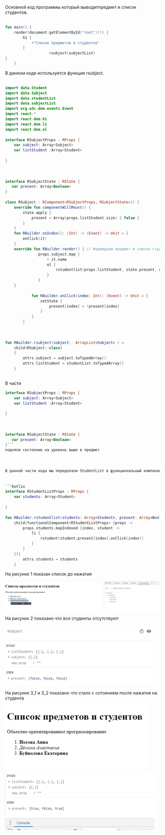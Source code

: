 Основной код программы который выводитпредмет и список студентов.


```Kotlin

fun main() {
    render(document.getElementById("root")!!) {
        h1 {
            +"Список предметов и студентов"
        }
                    rsubject(subjectList)
}
    }

```

В данном коде используется функция rsubject.

```Kotlin

import data.Student
import data.Subject
import data.studentList
import data.subjectList
import org.w3c.dom.events.Event
import react.*
import react.dom.h1
import react.dom.li
import react.dom.ol

interface RSubjectProps : RProps {
    var subject: Array<Subject>
    var listStudent :Array<Student>
    
}



interface RSubjectState : RState {
   var present: Array<Boolean>
}

class RSubject : RComponent<RSubjectProps, RSubjectState>() {
    override fun componentWillMount() {
        state.apply {
            present = Array(props.listStudent.size) { false }
        }
    }
    fun RBuilder.onIndex(): (Int) -> (Event) -> Unit = {
        onClick(it)
    }
    override fun RBuilder.render() { // Формируем предмет и список студентов к нему
               props.subject.map {
                   + it.name
                   ol {
                       rstudentlist(props.listStudent, state.present, onIndex())
                   }
               }
    }

            fun RBuilder.onClick(index: Int): (Event) -> Unit = {
                setState {
                    present[index] = !present[index]
                }
            }
        }



fun RBuilder.rsubject(subject:  ArrayList<Subject> ) =
    child(RSubject::class)
    {
        attrs.subject = subject.toTypedArray()
        attrs.listStudent = studentList.toTypedArray()
    }



```


В части 


``` kotlin
interface RSubjectProps : RProps {
    var subject: Array<Subject>
    var listStudent :Array<Student>
    
}



interface RSubjectState : RState {
   var present: Array<Boolean>
}```
подняли состояние на уровень выше в предмет



В данной части кода мы переделали StudentList в функциональный компонент 


```Kotlin
interface RStudentListProps : RProps {
    var students: Array<Student>

}

fun RBuilder.rstudentlist(students: Array<Student>, present: Array<Boolean> , onClick:  (Int) -> (Event) -> Unit) =
    child(functionalComponent<RStudentListProps> {props ->
        props.students.mapIndexed {index, student ->
            li {
                rstudent(student,present[index],onClick(index))
            }
        }
    }){
        attrs.students = students
    }


```

На рисунке 1 показан список до нажатия

<img src = 1.jpg>

На рисункк 2 показано что все студенты отсутствуют 

<img src = 2.jpg>

На рисунке 3_1 и 3_2 показано что стало с сотоянием после нажатия на студента

<img src = 3_1.jpg>
<img src = 3_2.jpg>

